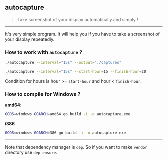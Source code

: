 ## autocapture

> Take screenshot of your display automatically and simply !

---

It's very simple program. It will help you if you have to take a screenshot of your display repeatedly.

### How to work with `autocapture` ?

```bash
./autocapture --interval="15s" --output="./captures"
```

```bash
./autocapture --interval="15s" --start-hour=15 --finish-hour=20
```

Condition for hours is hour >= `start-hour` and hour < `finish-hour`.

### How to compile for Windows ?

**amd64**:
```bash
GOOS=windows GOARCH=amd64 go build -i -o autocapture.exe
```

**i386**
```bash
GOOS=windows GOARCH=386 go build -i -o autocapture.exe
```

---

Note that dependency manager is `dep`. So if you want to make `vendor` directory use `dep ensure`.
